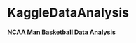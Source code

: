 # KaggleDataAnalysis

**[NCAA Man Basketball Data Analysis](http://nbviewer.jupyter.org/github/bkennedy04/msia420_airbnb_prediction/blob/master/src/Airbnb%202.26.18%20-%20Data%20Cleansing%20%26%20Feature%20Creation.ipynb)**
